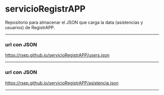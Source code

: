 # servicioRegistrAPP
Repositorio para almacenar el JSON que carga la data (asistencias y usuarios) de RegistrAPP.

---------------------------------------------------------------------------------------

### url con JSON
https://rsep.github.io/servicioRegistrAPP/users.json

---------------------------------------------------------------------------------------

### url con JSON
https://rsep.github.io/servicioRegistrAPP/asistencia.json

---------------------------------------------------------------------------------------
